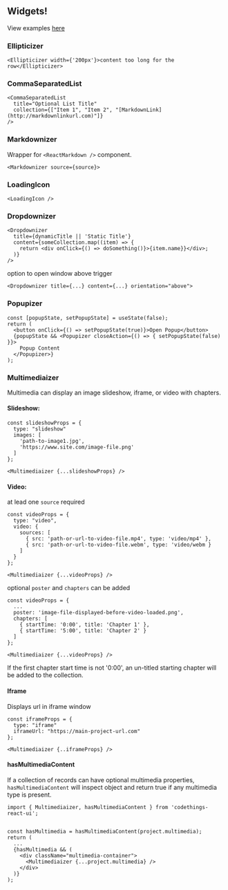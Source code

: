 
## Widgets!
View examples [here](https://eloquent-ritchie-014bec.netlify.app/)

### Ellipticizer
```
<Ellipticizer width={'200px'}>content too long for the row</Ellipticizer>
```

### CommaSeparatedList
```
<CommaSeparatedList 
  title="Optional List Title"
  collection={["Item 1", "Item 2", "[MarkdownLink](http://markdownlinkurl.com)"]} 
/>
```

### Markdownizer
Wrapper for `<ReactMarkdown />` component.
```
<Markdownizer source={source}>
```

### LoadingIcon
```
<LoadingIcon />
```

### Dropdownizer
```
<Dropdownizer 
  title={dynamicTitle || 'Static Title'}
  content={someCollection.map((item) => { 
    return <div onClick={() => doSomething()}>{item.name}}</div>;
  )}
/>
```

option to open window above trigger
```
<Dropdownizer title={...} content={...} orientation="above">
```

### Popupizer
```
const [popupState, setPopupState] = useState(false);
return (
  <button onClick={() => setPopupState(true)}>Open Popup</button>
  {popupState && <Popupizer closeAction={() => { setPopupState(false) }}>
    Popup Content
  </Popupizer>}
);
```

### Multimediaizer
Multimedia can display an image slideshow, iframe, or video with chapters.       

#### Slideshow:
```
const slideshowProps = {
  type: "slideshow"
  images: [
    'path-to-image1.jpg',
    'https://www.site.com/image-file.png'
  ]
};

<Multimediaizer {...slideshowProps} />
```

#### Video: 
at lead one `source` required   
```
const videoProps = {
  type: "video",
  video: {
    sources: [
      { src: 'path-or-url-to-video-file.mp4', type: 'video/mp4' },
      { src: 'path-or-url-to-video-file.webm', type: 'video/webm }
    ]
  }
};

<Multimediaizer {...videoProps} />
```

optional `poster` and `chapters` can be added
```
const videoProps = {
  ...
  poster: 'image-file-displayed-before-video-loaded.png',
  chapters: [
    { startTime: '0:00', title: 'Chapter 1' },
    { startTime: '5:00', title: 'Chapter 2' }
  ]
};

<Multimediaizer {...videoProps} />
```
If the first chapter start time is not '0:00', an un-titled starting chapter will be added to the collection.

#### Iframe
Displays url in iframe window
```
const iframeProps = {
  type: "iframe"
  iframeUrl: "https://main-project-url.com"
};

<Multimediaizer {..iframeProps} />
```

#### hasMultimediaContent
If a collection of records can have optional multimedia properties, `hasMultimediaContent` will inspect object and return true if any multimedia type is present.
```
import { Multimediaizer, hasMultimediaContent } from 'codethings-react-ui';


const hasMultimedia = hasMultimediaContent(project.multimedia);
return (
  ...
  {hasMultimedia && ( 
    <div className="multimedia-container">
      <Multimediaizer {...project.multimedia} />
    </div>
  )}
);
```